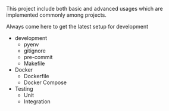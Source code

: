 
This project include both basic and advanced usages which are implemented commonly
among projects.

Always come here to get the latest setup for development

- development
  - pyenv
  - gitignore
  - pre-commit
  - Makefile
- Docker
  - Dockerfile
  - Docker Compose
- Testing
  - Unit
  - Integration
